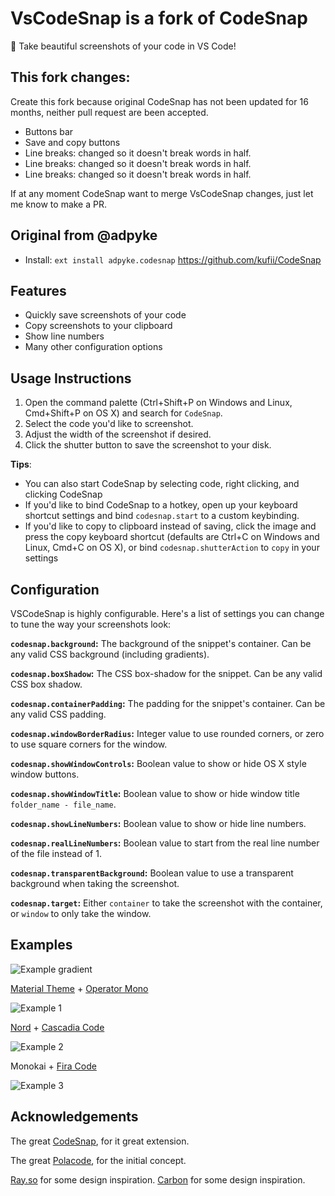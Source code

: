 # **VsCodeSnap is a fork** of CodeSnap

📸 Take beautiful screenshots of your code in VS Code!

## This fork changes:

Create this fork because original CodeSnap has not been updated for 16 months, neither pull request are been accepted.

- Buttons bar
- Save and copy buttons
- Line breaks: changed so it doesn't break words in half.
- Line breaks: changed so it doesn't break words in half.
- Line breaks: changed so it doesn't break words in half.

If at any moment CodeSnap want to merge VsCodeSnap changes, just let me know to make a PR.

## Original from @adpyke

- Install: `ext install adpyke.codesnap`
https://github.com/kufii/CodeSnap

## Features

- Quickly save screenshots of your code
- Copy screenshots to your clipboard
- Show line numbers
- Many other configuration options

## Usage Instructions

1. Open the command palette (Ctrl+Shift+P on Windows and Linux, Cmd+Shift+P on OS X) and search for `CodeSnap`.
2. Select the code you'd like to screenshot.
3. Adjust the width of the screenshot if desired.
4. Click the shutter button to save the screenshot to your disk.

**Tips**:

- You can also start CodeSnap by selecting code, right clicking, and clicking CodeSnap
- If you'd like to bind CodeSnap to a hotkey, open up your keyboard shortcut settings and bind `codesnap.start` to a custom keybinding.
- If you'd like to copy to clipboard instead of saving, click the image and press the copy keyboard shortcut (defaults are Ctrl+C on Windows and Linux, Cmd+C on OS X), or bind `codesnap.shutterAction` to `copy` in your settings

## Configuration

VSCodeSnap is highly configurable. Here's a list of settings you can change to tune the way your screenshots look:

**`codesnap.background`:** The background of the snippet's container. Can be any valid CSS background (including gradients).

**`codesnap.boxShadow`:** The CSS box-shadow for the snippet. Can be any valid CSS box shadow.

**`codesnap.containerPadding`:** The padding for the snippet's container. Can be any valid CSS padding.

**`codesnap.windowBorderRadius`:** Integer value to use rounded corners, or zero to use square corners for the window.

**`codesnap.showWindowControls`:** Boolean value to show or hide OS X style window buttons.

**`codesnap.showWindowTitle`:** Boolean value to show or hide window title `folder_name - file_name`.

**`codesnap.showLineNumbers`:** Boolean value to show or hide line numbers.

**`codesnap.realLineNumbers`:** Boolean value to start from the real line number of the file instead of 1.

**`codesnap.transparentBackground`:** Boolean value to use a transparent background when taking the screenshot.

**`codesnap.target`:** Either `container` to take the screenshot with the container, or `window` to only take the window.

## Examples

![Example gradient](https://raw.githubusercontent.com/kufii/CodeSnap/master/examples/gradient-background-code.png)

[Material Theme](https://marketplace.visualstudio.com/items?itemName=Equinusocio.vsc-material-theme) + [Operator Mono](https://www.typography.com/fonts/operator/styles/operatormono)

![Example 1](https://raw.githubusercontent.com/kufii/CodeSnap/master/examples/material_operator-mono.png)

[Nord](https://github.com/arcticicestudio/nord-visual-studio-code) + [Cascadia Code](https://github.com/microsoft/cascadia-code)

![Example 2](https://raw.githubusercontent.com/kufii/CodeSnap/master/examples/nord_cascadia-code.png)

Monokai + [Fira Code](https://github.com/tonsky/FiraCode)

![Example 3](https://raw.githubusercontent.com/kufii/CodeSnap/master/examples/monokai_fira-code.png)

## Acknowledgements

The great [CodeSnap](https://github.com/kufii/CodeSnap), for it great extension.

The great [Polacode](https://github.com/octref/polacode), for the initial concept.

[Ray.so](https://ray.so/) for some design inspiration.
[Carbon](https://carbon.now.sh/) for some design inspiration.
